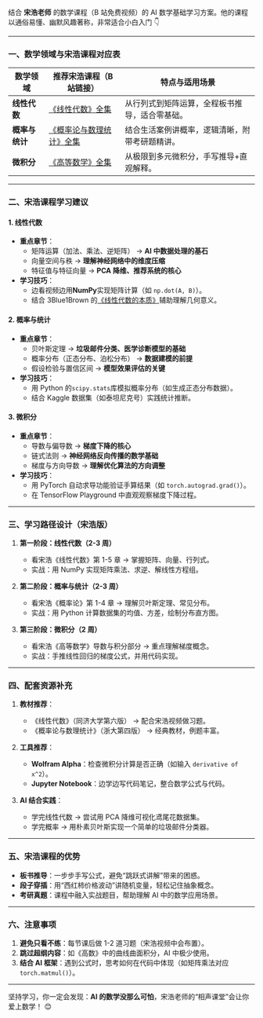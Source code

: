 <!-- @format -->

结合 **宋浩老师** 的数学课程（B 站免费视频）的 AI 数学基础学习方案。他的课程以通俗易懂、幽默风趣著称，非常适合小白入门 👇

---

### **一、数学领域与宋浩课程对应表**

| **数学领域**   | **推荐宋浩课程（B 站链接）**                                            | **特点与适用场景**                             |
| -------------- | ----------------------------------------------------------------------- | ---------------------------------------------- |
| **线性代数**   | [《线性代数》全集](https://www.bilibili.com/video/BV1aW411Q7x1)         | 从行列式到矩阵运算，全程板书推导，适合零基础。 |
| **概率与统计** | [《概率论与数理统计》全集](https://www.bilibili.com/video/BV1ot411y7mU) | 结合生活案例讲概率，逻辑清晰，附带考研题精讲。 |
| **微积分**     | [《高等数学》全集](https://www.bilibili.com/video/BV1Eb411u7Fw)         | 从极限到多元微积分，手写推导+直观解释。        |

---

### **二、宋浩课程学习建议**

#### **1. 线性代数**

- **重点章节**：
  - 矩阵运算（加法、乘法、逆矩阵） → **AI 中数据处理的基石**
  - 向量空间与秩 → **理解神经网络中的维度压缩**
  - 特征值与特征向量 → **PCA 降维、推荐系统的核心**
- **学习技巧**：
  - 边看视频边用**NumPy**实现矩阵计算（如 `np.dot(A, B)`）。
  - 结合 3Blue1Brown 的[《线性代数的本质》](https://www.bilibili.com/video/BV1ys411472E)辅助理解几何意义。

#### **2. 概率与统计**

- **重点章节**：
  - 贝叶斯定理 → **垃圾邮件分类、医学诊断模型的基础**
  - 概率分布（正态分布、泊松分布） → **数据建模的前提**
  - 假设检验与置信区间 → **模型效果评估的关键**
- **学习技巧**：
  - 用 Python 的`scipy.stats`库模拟概率分布（如生成正态分布数据）。
  - 结合 Kaggle 数据集（如泰坦尼克号）实践统计推断。

#### **3. 微积分**

- **重点章节**：
  - 导数与偏导数 → **梯度下降的核心**
  - 链式法则 → **神经网络反向传播的数学基础**
  - 梯度与方向导数 → **理解优化算法的方向调整**
- **学习技巧**：
  - 用 PyTorch 自动求导功能验证手算结果（如 `torch.autograd.grad()`）。
  - 在 TensorFlow Playground 中直观观察梯度下降过程。

---

### **三、学习路径设计（宋浩版）**

1. **第一阶段：线性代数（2-3 周）**

   - 看宋浩《线性代数》第 1-5 章 → 掌握矩阵、向量、行列式。
   - 实战：用 NumPy 实现矩阵乘法、求逆、解线性方程组。

2. **第二阶段：概率与统计（2-3 周）**

   - 看宋浩《概率论》第 1-4 章 → 理解贝叶斯定理、常见分布。
   - 实战：用 Python 计算数据集的均值、方差，绘制分布直方图。

3. **第三阶段：微积分（2 周）**
   - 看宋浩《高等数学》导数与积分部分 → 重点理解梯度概念。
   - 实战：手推线性回归的梯度公式，并用代码实现。

---

### **四、配套资源补充**

1. **教材推荐**：

   - 《线性代数》（同济大学第六版） → 配合宋浩视频做习题。
   - 《概率论与数理统计》（浙大第四版） → 经典教材，例题丰富。

2. **工具推荐**：

   - **Wolfram Alpha**：检查微积分计算是否正确（如输入 `derivative of x^2`）。
   - **Jupyter Notebook**：边学边写代码笔记，整合数学公式与代码。

3. **AI 结合实践**：
   - 学完线性代数 → 尝试用 PCA 降维可视化鸢尾花数据集。
   - 学完概率 → 用朴素贝叶斯实现一个简单的垃圾邮件分类器。

---

### **五、宋浩课程的优势**

- **板书推导**：一步步手写公式，避免“跳跃式讲解”带来的困惑。
- **段子穿插**：用“西红柿价格波动”讲随机变量，轻松记住抽象概念。
- **考研真题**：课程中融入实战题目，帮助理解 AI 中的数学应用场景。

---

### **六、注意事项**

1. **避免只看不练**：每节课后做 1-2 道习题（宋浩视频中会布置）。
2. **跳过超纲内容**：如《高数》中的曲线曲面积分，AI 中极少使用。
3. **结合 AI 框架**：遇到公式时，思考如何在代码中体现（如矩阵乘法对应`torch.matmul()`）。

---

坚持学习，你一定会发现：**AI 的数学没那么可怕**，宋浩老师的“相声课堂”会让你爱上数学！ 😊
